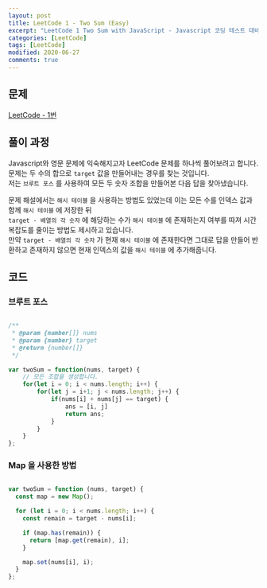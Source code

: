 ```yaml
---
layout: post
title: LeetCode 1 - Two Sum (Easy)
excerpt: "LeetCode 1 Two Sum with JavaScript - Javascript 코딩 테스트 대비"
categories: [LeetCode]
tags: [LeetCode]
modified: 2020-06-27
comments: true
---
```


## 문제
[LeetCode - 1번](https://leetcode.com/problems/two-sum/)

## 풀이 과정
Javascript와 영문 문제에 익숙해지고자 LeetCode 문제를 하나씩 풀어보려고 합니다. <br>
문제는 두 수의 합으로 `target` 값을 만들어내는 경우를 찾는 것입니다. <br>
저는 `브루트 포스` 를 사용하여 모든 두 숫자 조합을 만들어본 다음 답을 찾아냈습니다. <br>

문제 해설에서는 `해시 테이블` 을 사용하는 방법도 있었는데 이는 모든 수를 인덱스 값과 함께 `해시 테이블` 에 저장한 뒤 <br>
`target - 배열의 각 숫자` 에 해당하는 수가 `해시 테이블` 에 존재하는지 여부를 따져 시간 복잡도를 줄이는 방법도 제시하고 있습니다. <br>
만약 `target - 배열의 각 숫자` 가 현재 `해시 테이블` 에 존재한다면 그대로 답을 만들어 반환하고 존재하지 않으면 현재 인덱스의 값을 `해시 테이블` 에 추가해줍니다. <br>

## 코드

### 브루트 포스
~~~ javascript

/**
 * @param {number[]} nums
 * @param {number} target
 * @return {number[]}
 */

var twoSum = function(nums, target) {
    // 모든 조합을 생성합니다.
    for(let i = 0; i < nums.length; i++) {
        for(let j = i+1; j < nums.length; j++) {
            if(nums[i] + nums[j] == target) {
                ans = [i, j]
                return ans;
            }
        }
    }
};

~~~

### Map 을 사용한 방법
~~~ javascript

var twoSum = function (nums, target) {
  const map = new Map();

  for (let i = 0; i < nums.length; i++) {
    const remain = target - nums[i];

    if (map.has(remain)) {
      return [map.get(remain), i];
    }

    map.set(nums[i], i);
  }
};

~~~